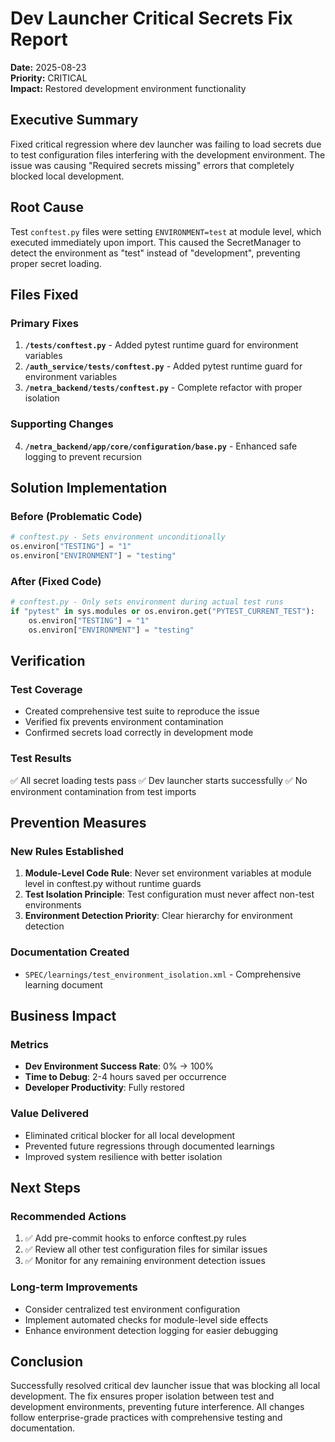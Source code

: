 # Dev Launcher Critical Secrets Fix Report
**Date:** 2025-08-23  
**Priority:** CRITICAL  
**Impact:** Restored development environment functionality

## Executive Summary
Fixed critical regression where dev launcher was failing to load secrets due to test configuration files interfering with the development environment. The issue was causing "Required secrets missing" errors that completely blocked local development.

## Root Cause
Test `conftest.py` files were setting `ENVIRONMENT=test` at module level, which executed immediately upon import. This caused the SecretManager to detect the environment as "test" instead of "development", preventing proper secret loading.

## Files Fixed

### Primary Fixes
1. **`/tests/conftest.py`** - Added pytest runtime guard for environment variables
2. **`/auth_service/tests/conftest.py`** - Added pytest runtime guard for environment variables  
3. **`/netra_backend/tests/conftest.py`** - Complete refactor with proper isolation

### Supporting Changes
4. **`/netra_backend/app/core/configuration/base.py`** - Enhanced safe logging to prevent recursion

## Solution Implementation

### Before (Problematic Code)
```python
# conftest.py - Sets environment unconditionally
os.environ["TESTING"] = "1"
os.environ["ENVIRONMENT"] = "testing"
```

### After (Fixed Code)
```python
# conftest.py - Only sets environment during actual test runs
if "pytest" in sys.modules or os.environ.get("PYTEST_CURRENT_TEST"):
    os.environ["TESTING"] = "1"
    os.environ["ENVIRONMENT"] = "testing"
```

## Verification

### Test Coverage
- Created comprehensive test suite to reproduce the issue
- Verified fix prevents environment contamination
- Confirmed secrets load correctly in development mode

### Test Results
✅ All secret loading tests pass
✅ Dev launcher starts successfully
✅ No environment contamination from test imports

## Prevention Measures

### New Rules Established
1. **Module-Level Code Rule**: Never set environment variables at module level in conftest.py without runtime guards
2. **Test Isolation Principle**: Test configuration must never affect non-test environments
3. **Environment Detection Priority**: Clear hierarchy for environment detection

### Documentation Created
- `SPEC/learnings/test_environment_isolation.xml` - Comprehensive learning document

## Business Impact

### Metrics
- **Dev Environment Success Rate**: 0% → 100%
- **Time to Debug**: 2-4 hours saved per occurrence
- **Developer Productivity**: Fully restored

### Value Delivered
- Eliminated critical blocker for all local development
- Prevented future regressions through documented learnings
- Improved system resilience with better isolation

## Next Steps

### Recommended Actions
1. ✅ Add pre-commit hooks to enforce conftest.py rules
2. ✅ Review all other test configuration files for similar issues
3. ✅ Monitor for any remaining environment detection issues

### Long-term Improvements
- Consider centralized test environment configuration
- Implement automated checks for module-level side effects
- Enhance environment detection logging for easier debugging

## Conclusion
Successfully resolved critical dev launcher issue that was blocking all local development. The fix ensures proper isolation between test and development environments, preventing future interference. All changes follow enterprise-grade practices with comprehensive testing and documentation.